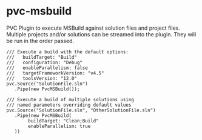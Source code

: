 pvc-msbuild
===========

PVC Plugin to execute MSBuild against solution files and project files. Multiple projects and/or solutions can be streamed into the plugin. They will be run in the order passed.

```
/// Execute a build with the default options:
///   buildTarget: "Build"
///   configuration: "Debug"
///   enableParallelism: false
///   targetFrameworkVersion: "v4.5"
///   toolsVersion: "12.0"
pvc.Source("SolutionFile.sln")
   .Pipe(new PvcMSBuild());

/// Execute a build of multiple solutions using
/// named parameters overriding default values
pvc.Source("SolutionFile.sln", "OtherSolutionFile.sln")
   .Pipe(new PvcMSBuild(
        buildTarget: "Clean;Build"
        enableParallelism: true
   ))
```
